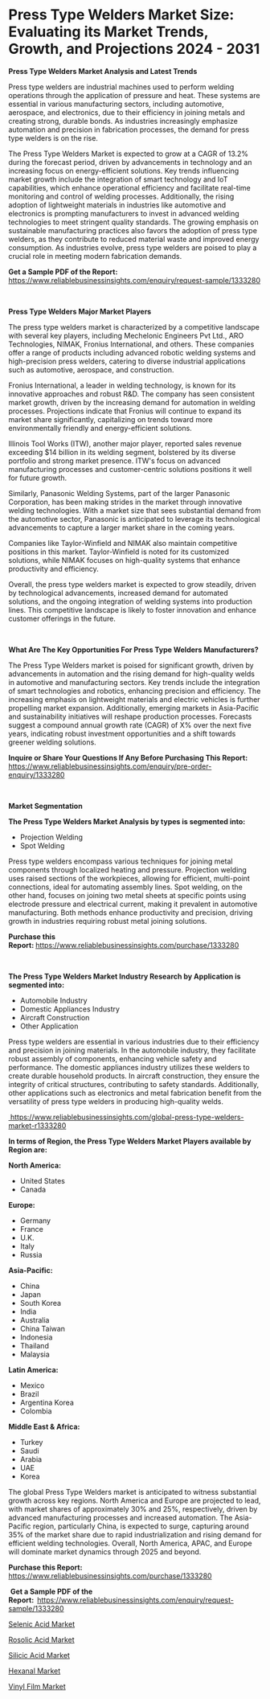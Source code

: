<p><h1>Press Type Welders Market Size: Evaluating its Market Trends, Growth, and Projections 2024 - 2031</h1></p><p><strong>Press Type Welders Market Analysis and Latest Trends</strong></p>
<p><p>Press type welders are industrial machines used to perform welding operations through the application of pressure and heat. These systems are essential in various manufacturing sectors, including automotive, aerospace, and electronics, due to their efficiency in joining metals and creating strong, durable bonds. As industries increasingly emphasize automation and precision in fabrication processes, the demand for press type welders is on the rise.</p><p>The Press Type Welders Market is expected to grow at a CAGR of 13.2% during the forecast period, driven by advancements in technology and an increasing focus on energy-efficient solutions. Key trends influencing market growth include the integration of smart technology and IoT capabilities, which enhance operational efficiency and facilitate real-time monitoring and control of welding processes. Additionally, the rising adoption of lightweight materials in industries like automotive and electronics is prompting manufacturers to invest in advanced welding technologies to meet stringent quality standards. The growing emphasis on sustainable manufacturing practices also favors the adoption of press type welders, as they contribute to reduced material waste and improved energy consumption. As industries evolve, press type welders are poised to play a crucial role in meeting modern fabrication demands.</p></p>
<p><strong>Get a Sample PDF of the Report:&nbsp;</strong> <a href="https://www.reliablebusinessinsights.com/enquiry/request-sample/1333280?utm_campaign=96&utm_medium=2&utm_source=Github&utm_content=ia&utm_term=11122024&utm_id=press-type-welders">https://www.reliablebusinessinsights.com/enquiry/request-sample/1333280</a></p>
<p>&nbsp;</p>
<p><strong>Press Type Welders Major Market Players</strong></p>
<p><p>The press type welders market is characterized by a competitive landscape with several key players, including Mechelonic Engineers Pvt Ltd., ARO Technologies, NIMAK, Fronius International, and others. These companies offer a range of products including advanced robotic welding systems and high-precision press welders, catering to diverse industrial applications such as automotive, aerospace, and construction.</p><p>Fronius International, a leader in welding technology, is known for its innovative approaches and robust R&D. The company has seen consistent market growth, driven by the increasing demand for automation in welding processes. Projections indicate that Fronius will continue to expand its market share significantly, capitalizing on trends toward more environmentally friendly and energy-efficient solutions.</p><p>Illinois Tool Works (ITW), another major player, reported sales revenue exceeding $14 billion in its welding segment, bolstered by its diverse portfolio and strong market presence. ITW's focus on advanced manufacturing processes and customer-centric solutions positions it well for future growth.</p><p>Similarly, Panasonic Welding Systems, part of the larger Panasonic Corporation, has been making strides in the market through innovative welding technologies. With a market size that sees substantial demand from the automotive sector, Panasonic is anticipated to leverage its technological advancements to capture a larger market share in the coming years.</p><p>Companies like Taylor-Winfield and NIMAK also maintain competitive positions in this market. Taylor-Winfield is noted for its customized solutions, while NIMAK focuses on high-quality systems that enhance productivity and efficiency.</p><p>Overall, the press type welders market is expected to grow steadily, driven by technological advancements, increased demand for automated solutions, and the ongoing integration of welding systems into production lines. This competitive landscape is likely to foster innovation and enhance customer offerings in the future.</p></p>
<p>&nbsp;</p>
<p><strong>What Are The Key Opportunities For Press Type Welders Manufacturers?</strong></p>
<p><p>The Press Type Welders market is poised for significant growth, driven by advancements in automation and the rising demand for high-quality welds in automotive and manufacturing sectors. Key trends include the integration of smart technologies and robotics, enhancing precision and efficiency. The increasing emphasis on lightweight materials and electric vehicles is further propelling market expansion. Additionally, emerging markets in Asia-Pacific and sustainability initiatives will reshape production processes. Forecasts suggest a compound annual growth rate (CAGR) of X% over the next five years, indicating robust investment opportunities and a shift towards greener welding solutions.</p></p>
<p><strong>Inquire or Share Your Questions If Any Before Purchasing This Report:</strong> <a href="https://www.reliablebusinessinsights.com/enquiry/pre-order-enquiry/1333280?utm_campaign=96&utm_medium=2&utm_source=Github&utm_content=ia&utm_term=11122024&utm_id=press-type-welders">https://www.reliablebusinessinsights.com/enquiry/pre-order-enquiry/1333280</a></p>
<p>&nbsp;</p>
<p><strong>Market Segmentation</strong></p>
<p><strong>The Press Type Welders Market Analysis by types is segmented into:</strong></p>
<p><ul><li>Projection Welding</li><li>Spot Welding</li></ul></p>
<p><p>Press type welders encompass various techniques for joining metal components through localized heating and pressure. Projection welding uses raised sections of the workpieces, allowing for efficient, multi-point connections, ideal for automating assembly lines. Spot welding, on the other hand, focuses on joining two metal sheets at specific points using electrode pressure and electrical current, making it prevalent in automotive manufacturing. Both methods enhance productivity and precision, driving growth in industries requiring robust metal joining solutions.</p></p>
<p><strong>Purchase this Report:&nbsp;</strong><a href="https://www.reliablebusinessinsights.com/purchase/1333280?utm_campaign=96&utm_medium=2&utm_source=Github&utm_content=ia&utm_term=11122024&utm_id=press-type-welders">https://www.reliablebusinessinsights.com/purchase/1333280</a></p>
<p>&nbsp;</p>
<p><strong>The Press Type Welders Market Industry Research by Application is segmented into:</strong></p>
<p><ul><li>Automobile Industry</li><li>Domestic Appliances Industry</li><li>Aircraft Construction</li><li>Other Application</li></ul></p>
<p><p>Press type welders are essential in various industries due to their efficiency and precision in joining materials. In the automobile industry, they facilitate robust assembly of components, enhancing vehicle safety and performance. The domestic appliances industry utilizes these welders to create durable household products. In aircraft construction, they ensure the integrity of critical structures, contributing to safety standards. Additionally, other applications such as electronics and metal fabrication benefit from the versatility of press type welders in producing high-quality welds.</p></p>
<p><a href="https://www.reliablebusinessinsights.com/global-press-type-welders-market-r1333280?utm_campaign=96&utm_medium=2&utm_source=Github&utm_content=ia&utm_term=11122024&utm_id=press-type-welders">&nbsp;https://www.reliablebusinessinsights.com/global-press-type-welders-market-r1333280</a></p>
<p><strong>In terms of Region, the Press Type Welders Market Players available by Region are:</strong></p>
<p>
    <p> <strong> North America: </strong>
        <ul>
            <li>United States</li>
            <li>Canada</li>
        </ul>
        </p> 
    <p> <strong> Europe: </strong>
        <ul>
            <li>Germany</li>
            <li>France</li>
            <li>U.K.</li>
            <li>Italy</li>
            <li>Russia</li>
        </ul>
        </p> 
    <p> <strong> Asia-Pacific: </strong>
        <ul>
            <li>China</li>
            <li>Japan</li>
            <li>South Korea</li>
            <li>India</li>
            <li>Australia</li>
            <li>China Taiwan</li>
            <li>Indonesia</li>
            <li>Thailand</li>
            <li>Malaysia</li>
        </ul>
        </p> 
    <p> <strong> Latin America: </strong>
        <ul>
            <li>Mexico</li>
            <li>Brazil</li>
            <li>Argentina Korea</li>
            <li>Colombia</li>
        </ul>
        </p> 
    <p> <strong> Middle East & Africa: </strong>
        <ul>
            <li>Turkey</li>
            <li>Saudi</li>
            <li>Arabia</li>
            <li>UAE</li>
            <li>Korea</li>
        </ul>
    </p>
    </p>
<p><p>The global Press Type Welders market is anticipated to witness substantial growth across key regions. North America and Europe are projected to lead, with market shares of approximately 30% and 25%, respectively, driven by advanced manufacturing processes and increased automation. The Asia-Pacific region, particularly China, is expected to surge, capturing around 35% of the market share due to rapid industrialization and rising demand for efficient welding technologies. Overall, North America, APAC, and Europe will dominate market dynamics through 2025 and beyond.</p></p>
<p><strong>Purchase this Report: </strong><a href="https://www.reliablebusinessinsights.com/purchase/1333280?utm_campaign=96&utm_medium=2&utm_source=Github&utm_content=ia&utm_term=11122024&utm_id=press-type-welders">https://www.reliablebusinessinsights.com/purchase/1333280</a></p>
<p>&nbsp;<strong>Get a Sample PDF of the Report:&nbsp;&nbsp;</strong><a href="https://www.reliablebusinessinsights.com/enquiry/request-sample/1333280?utm_campaign=96&utm_medium=2&utm_source=Github&utm_content=ia&utm_term=11122024&utm_id=press-type-welders">https://www.reliablebusinessinsights.com/enquiry/request-sample/1333280</a></p>
<p><strong></strong></p>
<p><p><a href="https://www.linkedin.com/pulse/evolvingselenic-acid-marketdynamics-types-applications-geographies-pzlpc?utm_campaign=96&utm_medium=2&utm_source=Github&utm_content=ia&utm_term=11122024&utm_id=press-type-welders">Selenic Acid Market</a></p><p><a href="https://www.linkedin.com/pulse/rosolic-acid-market-size-analysis-2024-2031-sustained-12-qzfec?utm_campaign=96&utm_medium=2&utm_source=Github&utm_content=ia&utm_term=11122024&utm_id=press-type-welders">Rosolic Acid Market</a></p><p><a href="https://www.linkedin.com/pulse/silicic-acid-market-trends-report-current-industry-analysis-sklmc?utm_campaign=96&utm_medium=2&utm_source=Github&utm_content=ia&utm_term=11122024&utm_id=press-type-welders">Silicic Acid Market</a></p><p><a href="https://www.linkedin.com/pulse/key-driving-factors-hexanal-industry-striking-cagr-63-from-2024-zrygc?utm_campaign=96&utm_medium=2&utm_source=Github&utm_content=ia&utm_term=11122024&utm_id=press-type-welders">Hexanal Market</a></p><p><a href="https://www.linkedin.com/pulse/comprehensive-review-vinyl-film-market-includingmarket-trends-ozgwc?utm_campaign=96&utm_medium=2&utm_source=Github&utm_content=ia&utm_term=11122024&utm_id=press-type-welders">Vinyl Film Market</a></p></p>
